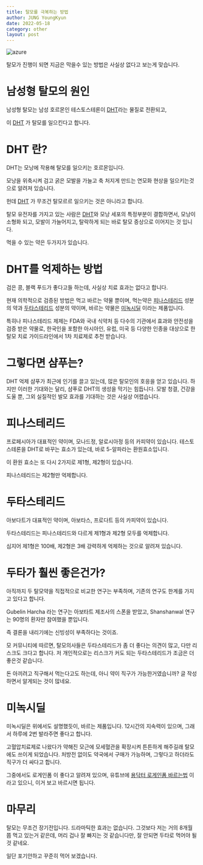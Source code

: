 ```yaml
---
title: 탈모를 극복하는 방법
author: JUNG YoungKyun
date: 2022-05-18
category: other
layout: post
---
```


![azure](https://img.shields.io/badge/탈모-2022.05.18-red.svg)

탈모가 진행이 되면 지금은 막을수 있는 방법은 사실상 없다고 보는게 맞습니다.

# 남성형 탈모의 원인

남성형 탈모는 남성 호르몬인 테스토스테론이 [DHT](#HDT-란?)라는 물질로 전환되고,

이 [DHT](#HDT-란?) 가 탈모를 일으킨다고 합니다.

# DHT 란?

DHT는 모낭에 작용해 탈모를 일으키는 호르몬입니다.

모낭을 위축시켜 검고 굵은 모발을 가늘고 축 처지게 만드는 연모화 현상을 일으키는것으로 알려져 있습니다.

헌데 [DHT](#HDT-란?) 가 무조건 탈모르르 일으키는 것은 아니라고 합니다.

탈모 유전자를 가지고 있는 사람은 [DHT](#HDT-란?)와 모낭 세포의 특정부분이 결합하면서, 
모낭이 소형화 되고, 모발이 가늘어지고, 탈락하게 되는 바로 탈모 증상으로 이어지는 것 입니다.

먹을 수 있는 약은 두가지가 있습니다.

# DHT를 억제하는 방법

검은 콩, 블랙 푸드가 좋다고들 하는데, 사실상 치료 효과는 없다고 합니다.

현재 의학적으로 검증된 방법은 먹고 바르는 약물 뿐이며, 
먹는약은 [피나스테리드](#피나스테리드) 성분의 약과 [두타스테리드](#두타스테리드) 성분의 약이며,
바르는 약물은 [미녹시딜](#미녹시딜) 이라는 제품입니다.

특히나 피나스테리드 제제는 FDA와 국내 식약처 등 다수의 기관에서 효과와 안전성을 검증 받은 약물로,
한국인을 포함한 아시아인, 유럽, 미국 등 다양한 인종을 대상으로 한 탈모 치료 가이드라인에서 1차 치료제로 추천 받습니다.

# 그렇다면 샴푸는?

DHT 억제 샴푸가 최근에 인기를 끌고 있는데, 많은 탈모인의 호응을 얻고 있습니다. 
하지만 이러한 기대와는 달리, 샴푸로 DHT의 생성을 막기는 힘듭니다.
모발 청결, 건강을 도울 뿐, 그외 실질적인 발모 효과를 기대하는 것은 사실상 어렵습니다.

# 피나스테리드

프로페시아가 대표적인 약이며, 모나드정, 알로시아정 등의 카피약이 있습니다.
테스토스테론을 DHT로 바꾸는 효소가 있는데, 바로 5-알파라는 환원효소입니다.

이 환원 효소는 또 다시 2가지로 제1형, 제2형이 있습니다.

피나스테리드는 제2형만 억제합니다.

# 두타스테리드

아보다트가 대표적인 약이며, 아보타스, 프로다트 등의 카피약이 있습니다.

두타스테리드는 피나스테리드와 다르게 제1형과 제2형 모두를 억제합니다.

심지어 제1형은 100배, 제2형은 3배 강력하게 억제하는 것으로 알려져 있습니다.

# 두타가 훨씬 좋은건가?

아직까지 두 탈모약을 직접적으로 비교한 연구는 부족하며, 기존의 연구도 한계를 가지고 있다고 합니다.

Gubelin Harcha 라는 연구는 아보타트 제조사의 스폰을 받았고,
Shanshanwal 연구는 90명의 환자만 참여했을 뿐입니다.

즉 결론을 내리기에는 신빙성이 부족하다는 것이죠.

모 커뮤니티에 따르면, 탈모의사들은 두타스테리드가 좀 더 좋다는 의견이 많고, 다만 리스크도 크다고 합니다.
저 개인적으로는 리스크가 커도 되는 두타스테리드가 조금은 더 좋은것 같습니다.

돈 아끼려고 직구해서 먹는다고도 하는데, 아니 약이 직구가 가능한거였습니까? 글 작성하면서 알게되는 것이 많네요.

# 미녹시딜

미녹시딜은 위에서도 설명했듯이, 바르는 제품입니다. 12시간의 지속력이 있으며, 그래서 하루에 2번 발라주면 좋다고 합니다.

고혈압치료제로 나왔다가 약해진 모근에 모세혈관을 확장시켜 튼튼하게 해주길래 탈모에도 쓰이게 되었습니다. 처방전 없이도 약국에서 구매가 가능하며,
그렇다고 하더라도 직구가 더 싸다고 합니다.

그중에서도 로게인폼 이 좋다고 알려져 있으며, 유튜브에 [용닥터 로게인폼 바르는법](https://www.youtube.com/watch?v=hYVrhWmUzU8) 이라고 있으니,
이거 보고 바르시면 됩니다.

# 마무리

탈모는 무조건 장기전입니다. 
드라마틱한 효과는 없습니다. 
그것보다 저는 거의 8개월 쯤 먹고 있는거 같은데, 머리 겁나 잘 빠지는 것 같습니다만, 
잘 안되면 두타로 먹어야 될 것 같네요.

일단 포기안하고 꾸준히 먹어 보겠습니다.